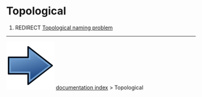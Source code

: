 # Topological
1.  REDIRECT [Topological naming problem](Topological_naming_problem.md)



---
![](images/Button_right.svg) [documentation index](../README.md) > Topological
